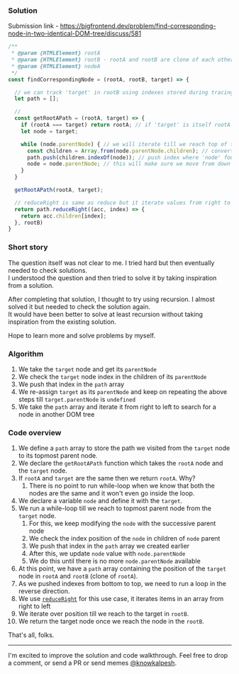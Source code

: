 ### Solution

Submission link - https://bigfrontend.dev/problem/find-corresponding-node-in-two-identical-DOM-tree/discuss/581

```js
/**
 * @param {HTMLElement} rootA
 * @param {HTMLElement} rootB - rootA and rootB are clone of each other
 * @param {HTMLElement} nodeA
 */
const findCorrespondingNode = (rootA, rootB, target) => {

  // we can track 'target' in rootB using indexes stored during tracing 'target' in rootA
  let path = [];

  // 
  const getRootAPath = (rootA, target) => {
    if (rootA === target) return rootA; // if 'target' is itself rootA then directly return rootA, this will make 'path' array empty, and it will return rootB in reduceRight
    let node = target;

    while (node.parentNode) { // we will iterate till we reach top of the DOM tree
      const children = Array.from(node.parentNode.children); // convert HTMLCollection into Array
      path.push(children.indexOf(node)); // push index where 'node' found
      node = node.parentNode; // this will make sure we move from down to top
    }
  }

  getRootAPath(rootA, target);

  // reduceRight is same as reduce but it iterate values from right to left
  return path.reduceRight((acc, index) => {
    return acc.children[index];
  }, rootB)
}
```

### Short story
The question itself was not clear to me. I tried hard but then eventually needed to check solutions. <br/>
I understood the question and then tried to solve it by taking inspiration from a solution.

After completing that solution, I thought to try using recursion. I almost solved it but needed to check the solution again.  <br/>
It would have been better to solve at least recursion without taking inspiration from the existing solution.

Hope to learn more and solve problems by myself.

### Algorithm
1. We take the `target` node and get its `parentNode`
1. We check the `target` node index in the children of its `parentNode` 
1. We push that index in the `path` array
1. We re-assign `target` as its `parentNode` and keep on repeating the above steps till `target.parentNode` is `undefined`
1. We take the `path` array and iterate it from right to left to search for a node in another DOM tree

### Code overview
1. We define a `path` array to store the path we visited from the `target` node to its topmost parent node.
1. We declare the `getRootAPath` function which takes the `rootA` node and the `target` node.
1. If `rootA` and `target` are the same then we return `rootA`. Why?
    1. There is no point to run while-loop when we know that both the nodes are the same and it won't even go inside the loop.
1. We declare a variable `node` and define it with the `target`.
1. We run a while-loop till we reach to topmost parent node from the `target` node.
    1. For this, we keep modifying the `node` with the successive parent node
    1. We check the index position of the `node` in children of `node` parent
    1. We push that index in the `path` array we created earlier
    1. After this, we update `node` value with `node.parentNode`
    1. We do this until there is no more `node.parentNode` available
1. At this point, we have a `path` array containing the position of the `target` node in `rootA` and `rootB` (clone of `rootA`).
1. As we pushed indexes from bottom to top, we need to run a loop in the reverse direction.
1. We use [`reduceRight`](https://developer.mozilla.org/en-US/docs/Web/JavaScript/Reference/Global_Objects/Array/ReduceRight) for this use case,  it iterates items in an array from right to left
1. We iterate over position till we reach to the target in `rootB`.
1. We return the target node once we reach the node in the `rootB`.

That's all, folks.

---

I'm excited to improve the solution and code walkthrough. Feel free to drop a comment, or send a PR or send memes [@knowkalpesh](https://twitter.com/knowkalpesh).
